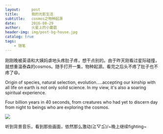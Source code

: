 ```yaml
---
layout:     post
title:      我的光影生活
subtitle:   cosmos之物种起源
date:       2016-08-29
author:     火星上的小蘑菇
header-img: img/post-bg-house.jpg
catalog: true
tags:
    - 随笔
---
```


刚刚晚被英语和大姨妈虐地头疼肚子疼，想干点别的。由于昨天刚看过星际碰撞，就想重温泰森的cosmos。随手打开一集，物种起源。看完之后头不疼了肚子也不疼了😄。

Origin of species, natural selection, evolution.....accepting our kinship with all life on earth is not only solid science. In my view, it's also a soaring spiritual experience.

Four billion years in 40 seconds, from creatures who had yet to discern day from night to beings who are exploring the cosmos.

![](https://cdn.jsdelivr.net/gh/wuxiaoxiong1990/pic/2016-08-29/005BYqpgly1g13wqxd5txj30go0ny78s.jpg)

听到背景音乐，看到那些画面，依然那么激动\(≧▽≦)/~晚上继续fighting~